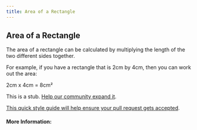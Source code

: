 ```yaml
---
title: Area of a Rectangle
---
```

## Area of a Rectangle

The area of a rectangle can be calculated by multiplying the length of the two different sides together.

For example, if you have a rectangle that is 2cm by 4cm, then you can work out the area:

2cm x 4cm = 8cm²

This is a stub. <a href='https://github.com/freecodecamp/guides/tree/master/src/pages/mathematics/area-of-a-rectangle/index.md' target='_blank' rel='nofollow'>Help our community expand it</a>.

<a href='https://github.com/freecodecamp/guides/blob/master/README.md' target='_blank' rel='nofollow'>This quick style guide will help ensure your pull request gets accepted</a>.

<!-- The article goes here, in GitHub-flavored Markdown. Feel free to add YouTube videos, images, and CodePen/JSBin embeds  -->

#### More Information:
<!-- Please add any articles you think might be helpful to read before writing the article -->


